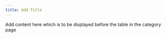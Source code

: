 ```yaml
---
title: Add Title
---
```

Add content here which is to be displayed before the table in the category page